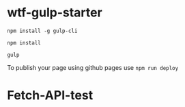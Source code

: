 # wtf-gulp-starter

`npm install -g gulp-cli`

`npm install`

`gulp`

To publish your page using github pages use `npm run deploy`
# Fetch-API-test
